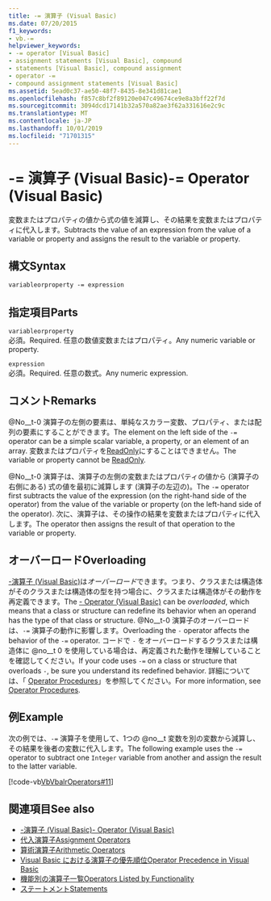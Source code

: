 ```yaml
---
title: -= 演算子 (Visual Basic)
ms.date: 07/20/2015
f1_keywords:
- vb.-=
helpviewer_keywords:
- -= operator [Visual Basic]
- assignment statements [Visual Basic], compound
- statements [Visual Basic], compound assignment
- operator -=
- compound assignment statements [Visual Basic]
ms.assetid: 5ead0c37-ae50-48f7-8435-8e341d81cae1
ms.openlocfilehash: f857c8bf2f89120e047c49674ce9e8a3bff22f7d
ms.sourcegitcommit: 3094dcd17141b32a570a82ae3f62a331616e2c9c
ms.translationtype: MT
ms.contentlocale: ja-JP
ms.lasthandoff: 10/01/2019
ms.locfileid: "71701315"
---
```

# <a name="--operator-visual-basic"></a><span data-ttu-id="89eb1-102">-= 演算子 (Visual Basic)</span><span class="sxs-lookup"><span data-stu-id="89eb1-102">-= Operator (Visual Basic)</span></span>
<span data-ttu-id="89eb1-103">変数またはプロパティの値から式の値を減算し、その結果を変数またはプロパティに代入します。</span><span class="sxs-lookup"><span data-stu-id="89eb1-103">Subtracts the value of an expression from the value of a variable or property and assigns the result to the variable or property.</span></span>  
  
## <a name="syntax"></a><span data-ttu-id="89eb1-104">構文</span><span class="sxs-lookup"><span data-stu-id="89eb1-104">Syntax</span></span>  
  
```vb  
variableorproperty -= expression  
```  
  
## <a name="parts"></a><span data-ttu-id="89eb1-105">指定項目</span><span class="sxs-lookup"><span data-stu-id="89eb1-105">Parts</span></span>  
 `variableorproperty`  
 <span data-ttu-id="89eb1-106">必須。</span><span class="sxs-lookup"><span data-stu-id="89eb1-106">Required.</span></span> <span data-ttu-id="89eb1-107">任意の数値変数またはプロパティ。</span><span class="sxs-lookup"><span data-stu-id="89eb1-107">Any numeric variable or property.</span></span>  
  
 `expression`  
 <span data-ttu-id="89eb1-108">必須。</span><span class="sxs-lookup"><span data-stu-id="89eb1-108">Required.</span></span> <span data-ttu-id="89eb1-109">任意の数式。</span><span class="sxs-lookup"><span data-stu-id="89eb1-109">Any numeric expression.</span></span>  
  
## <a name="remarks"></a><span data-ttu-id="89eb1-110">コメント</span><span class="sxs-lookup"><span data-stu-id="89eb1-110">Remarks</span></span>  
 <span data-ttu-id="89eb1-111">@No__t-0 演算子の左側の要素は、単純なスカラー変数、プロパティ、または配列の要素にすることができます。</span><span class="sxs-lookup"><span data-stu-id="89eb1-111">The element on the left side of the `-=` operator can be a simple scalar variable, a property, or an element of an array.</span></span> <span data-ttu-id="89eb1-112">変数またはプロパティを[ReadOnly](../../../visual-basic/language-reference/modifiers/readonly.md)にすることはできません。</span><span class="sxs-lookup"><span data-stu-id="89eb1-112">The variable or property cannot be [ReadOnly](../../../visual-basic/language-reference/modifiers/readonly.md).</span></span>  
  
 <span data-ttu-id="89eb1-113">@No__t-0 演算子は、演算子の左側の変数またはプロパティの値から (演算子の右側にある) 式の値を最初に減算します (演算子の左辺の)。</span><span class="sxs-lookup"><span data-stu-id="89eb1-113">The `-=` operator first subtracts the value of the expression (on the right-hand side of the operator) from the value of the variable or property (on the left-hand side of the operator).</span></span> <span data-ttu-id="89eb1-114">次に、演算子は、その操作の結果を変数またはプロパティに代入します。</span><span class="sxs-lookup"><span data-stu-id="89eb1-114">The operator then assigns the result of that operation to the variable or property.</span></span>  
  
## <a name="overloading"></a><span data-ttu-id="89eb1-115">オーバーロード</span><span class="sxs-lookup"><span data-stu-id="89eb1-115">Overloading</span></span>  
 <span data-ttu-id="89eb1-116">[-演算子 (Visual Basic)](../../../visual-basic/language-reference/operators/subtraction-operator.md)は*オーバーロード*できます。つまり、クラスまたは構造体がそのクラスまたは構造体の型を持つ場合に、クラスまたは構造体がその動作を再定義できます。</span><span class="sxs-lookup"><span data-stu-id="89eb1-116">The [- Operator (Visual Basic)](../../../visual-basic/language-reference/operators/subtraction-operator.md) can be *overloaded*, which means that a class or structure can redefine its behavior when an operand has the type of that class or structure.</span></span> <span data-ttu-id="89eb1-117">@No__t-0 演算子のオーバーロードは、`-=` 演算子の動作に影響します。</span><span class="sxs-lookup"><span data-stu-id="89eb1-117">Overloading the `-` operator affects the behavior of the `-=` operator.</span></span> <span data-ttu-id="89eb1-118">コードで `-` をオーバーロードするクラスまたは構造体に @no__t 0 を使用している場合は、再定義された動作を理解していることを確認してください。</span><span class="sxs-lookup"><span data-stu-id="89eb1-118">If your code uses `-=` on a class or structure that overloads `-`, be sure you understand its redefined behavior.</span></span> <span data-ttu-id="89eb1-119">詳細については、「 [Operator Procedures](../../../visual-basic/programming-guide/language-features/procedures/operator-procedures.md)」を参照してください。</span><span class="sxs-lookup"><span data-stu-id="89eb1-119">For more information, see [Operator Procedures](../../../visual-basic/programming-guide/language-features/procedures/operator-procedures.md).</span></span>  
  
## <a name="example"></a><span data-ttu-id="89eb1-120">例</span><span class="sxs-lookup"><span data-stu-id="89eb1-120">Example</span></span>  
 <span data-ttu-id="89eb1-121">次の例では、`-=` 演算子を使用して、1つの @no__t 変数を別の変数から減算し、その結果を後者の変数に代入します。</span><span class="sxs-lookup"><span data-stu-id="89eb1-121">The following example uses the `-=` operator to subtract one `Integer` variable from another and assign the result to the latter variable.</span></span>  
  
 [!code-vb[VbVbalrOperators#11](~/samples/snippets/visualbasic/VS_Snippets_VBCSharp/VbVbalrOperators/VB/Class1.vb#11)]  
  
## <a name="see-also"></a><span data-ttu-id="89eb1-122">関連項目</span><span class="sxs-lookup"><span data-stu-id="89eb1-122">See also</span></span>

- [<span data-ttu-id="89eb1-123">-演算子 (Visual Basic)</span><span class="sxs-lookup"><span data-stu-id="89eb1-123">- Operator (Visual Basic)</span></span>](../../../visual-basic/language-reference/operators/subtraction-operator.md)
- [<span data-ttu-id="89eb1-124">代入演算子</span><span class="sxs-lookup"><span data-stu-id="89eb1-124">Assignment Operators</span></span>](../../../visual-basic/language-reference/operators/assignment-operators.md)
- [<span data-ttu-id="89eb1-125">算術演算子</span><span class="sxs-lookup"><span data-stu-id="89eb1-125">Arithmetic Operators</span></span>](../../../visual-basic/language-reference/operators/arithmetic-operators.md)
- [<span data-ttu-id="89eb1-126">Visual Basic における演算子の優先順位</span><span class="sxs-lookup"><span data-stu-id="89eb1-126">Operator Precedence in Visual Basic</span></span>](../../../visual-basic/language-reference/operators/operator-precedence.md)
- [<span data-ttu-id="89eb1-127">機能別の演算子一覧</span><span class="sxs-lookup"><span data-stu-id="89eb1-127">Operators Listed by Functionality</span></span>](../../../visual-basic/language-reference/operators/operators-listed-by-functionality.md)
- [<span data-ttu-id="89eb1-128">ステートメント</span><span class="sxs-lookup"><span data-stu-id="89eb1-128">Statements</span></span>](../../../visual-basic/programming-guide/language-features/statements.md)

